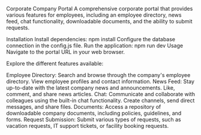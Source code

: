 Corporate Company Portal
A comprehensive corporate portal that provides various features for employees, including an employee directory, news feed, chat functionality, downloadable documents, and the ability to submit requests.

Installation
Install dependencies: npm install
Configure the database connection in the config.js file.
Run the application: npm run dev
Usage
Navigate to the portal URL in your web browser.


Explore the different features available:

Employee Directory: Search and browse through the company's employee directory. View employee profiles and contact information.
News Feed: Stay up-to-date with the latest company news and announcements. Like, comment, and share news articles.
Chat: Communicate and collaborate with colleagues using the built-in chat functionality. Create channels, send direct messages, and share files.
Documents: Access a repository of downloadable company documents, including policies, guidelines, and forms.
Request Submission: Submit various types of requests, such as vacation requests, IT support tickets, or facility booking requests.
